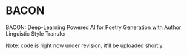 # BACON
BACON: Deep-Learning Powered AI for Poetry Generation with Author Linguistic Style Transfer

Note: code is right now under revision, it'll be uploaded shortly.
